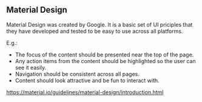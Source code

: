 ## Material Design

Material Design was created by Google.  It is a basic set of UI priciples that they have developed and tested to be easy to use across all platforms.

E.g.: 
* The focus of the content should be presented near the top of the page.  
* Any action items from the content should be highlighted so the user can see it easily.  
* Navigation should be consistent across all pages.  
* Content should look attractive and be fun to interact with.

https://material.io/guidelines/material-design/introduction.html

